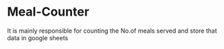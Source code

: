 # Meal-Counter
It is mainly responsible for counting the No.of meals served and store that data in google sheets

